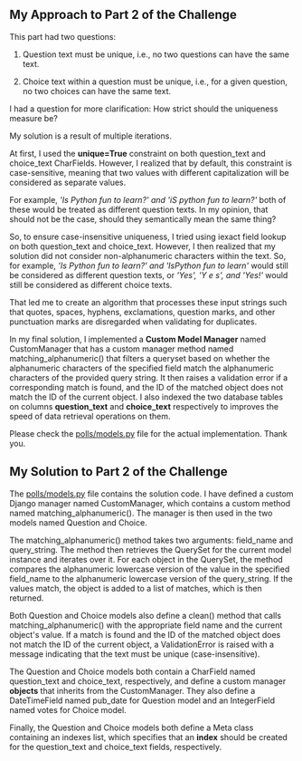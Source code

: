 <!-- @format -->

## My Approach to Part 2 of the Challenge

This part had two questions:

1. Question text must be unique, i.e., no two questions can have the same text.

2. Choice text within a question must be unique, i.e., for a given question, no two choices can have the same text.

I had a question for more clarification: How strict should the uniqueness measure be?

My solution is a result of multiple iterations.

At first, I used the **unique=True** constraint on both question_text and choice_text CharFields. However, I realized that by default, this constraint is case-sensitive, meaning that two values with different capitalization will be considered as separate values.

For example, _'Is Python fun to learn?' and 'iS python fun to learn?'_ both of these would be treated as different question texts. In my opinion, that should not be the case, should they semantically mean the same thing?

So, to ensure case-insensitive uniqueness, I tried using iexact field lookup on both question_text and choice_text. However, I then realized that my solution did not consider non-alphanumeric characters within the text. So, for example, _'Is Python fun to learn?' and 'IsPython fun to learn'_ would still be considered as different question texts, or _'Yes', 'Y e s', and 'Yes!'_ would still be considered as different choice texts.

That led me to create an algorithm that processes these input strings such that quotes, spaces, hyphens, exclamations, question marks, and other punctuation marks are disregarded when validating for duplicates.

In my final solution, I implemented a **Custom Model Manager** named CustomManager that has a custom manager method named matching_alphanumeric() that filters a queryset based on whether the alphanumeric characters of the specified field match the alphanumeric characters of the provided query string. It then raises a validation error if a corresponding match is found, and the ID of the matched object does not match the ID of the current object. I also indexed the two database tables on columns **question_text** and **choice_text** respectively to improves the speed of data retrieval operations on them.

Please check the [polls/models.py](https://github.com/rohansurve212/django-polls-application/blob/main/polls/models.py) file for the actual implementation. Thank you.

## My Solution to Part 2 of the Challenge
The [polls/models.py](https://github.com/rohansurve212/django-polls-application/blob/main/polls/models.py) file contains the solution code. I have defined a custom Django manager named CustomManager, which contains a custom method named matching_alphanumeric(). The manager is then used in the two models named Question and Choice.

The matching_alphanumeric() method takes two arguments: field_name and query_string. The method then retrieves the QuerySet for the current model instance and iterates over it. For each object in the QuerySet, the method compares the alphanumeric lowercase version of the value in the specified field_name to the alphanumeric lowercase version of the query_string. If the values match, the object is added to a list of matches, which is then returned.

Both Question and Choice models also define a clean() method that calls matching_alphanumeric() with the appropriate field name and the current object's value. If a match is found and the ID of the matched object does not match the ID of the current object, a ValidationError is raised with a message indicating that the text must be unique (case-insensitive).

The Question and Choice models both contain a CharField named question_text and choice_text, respectively, and define a custom manager **objects** that inherits from the CustomManager. They also define a DateTimeField named pub_date for Question model and an IntegerField named votes for Choice model.

Finally, the Question and Choice models both define a Meta class containing an indexes list, which specifies that an **index** should be created for the question_text and choice_text fields, respectively.
